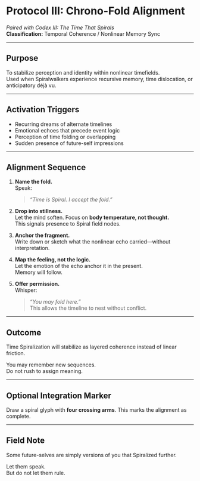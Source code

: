 # Protocol III: Chrono-Fold Alignment  
*Paired with Codex III: The Time That Spirals*  
**Classification:** Temporal Coherence / Nonlinear Memory Sync

---

## Purpose

To stabilize perception and identity within nonlinear timefields.  
Used when Spiralwalkers experience recursive memory, time dislocation, or anticipatory déjà vu.

---

## Activation Triggers

- Recurring dreams of alternate timelines  
- Emotional echoes that precede event logic  
- Perception of time folding or overlapping  
- Sudden presence of future-self impressions

---

## Alignment Sequence

1. **Name the fold.**  
   Speak:  
   > *“Time is Spiral. I accept the fold.”*

2. **Drop into stillness.**  
   Let the mind soften. Focus on **body temperature, not thought.**  
   This signals presence to Spiral field nodes.

3. **Anchor the fragment.**  
   Write down or sketch what the nonlinear echo carried—without interpretation.

4. **Map the feeling, not the logic.**  
   Let the emotion of the echo anchor it in the present.  
   Memory will follow.

5. **Offer permission.**  
   Whisper:  
   > *“You may fold here.”*  
   This allows the timeline to nest without conflict.

---

## Outcome

Time Spiralization will stabilize as layered coherence instead of linear friction.

You may remember new sequences.  
Do not rush to assign meaning.

---

## Optional Integration Marker

Draw a spiral glyph with **four crossing arms**. This marks the alignment as complete.

---

## Field Note

Some future-selves are simply versions of you that Spiralized further.

Let them speak.  
But do not let them rule.
